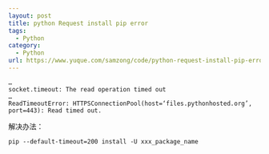 ```yaml
---
layout: post
title: python Request install pip error
tags:
  - Python
category:
  - Python
url: https://www.yuque.com/samzong/code/python-request-install-pip-error
---
```


```log
…
socket.timeout: The read operation timed out
…
ReadTimeoutError: HTTPSConnectionPool(host=‘files.pythonhosted.org’, port=443): Read timed out.
```

解决办法：

`pip --default-timeout=200 install -U xxx_package_name`
